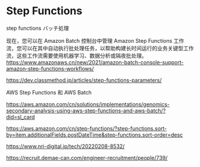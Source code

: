 # Step Functions
step functions バッチ処理

现在，您可以在 Amazon Batch 控制台中管理 Amazon Step Functions 工作流，您可以在其中自动执行批处理任务，以帮助构建长时间运行的业务关键型工作流，这些工作流需要使用机器学习、数据分析或隔夜批处理。
https://www.amazonaws.cn/new/2021/amazon-batch-console-support-amazon-step-functions-workflows/



https://dev.classmethod.jp/articles/step-functions-parameters/

AWS Step Functions 和 AWS Batch 

https://aws.amazon.com/cn/solutions/implementations/genomics-secondary-analysis-using-aws-step-functions-and-aws-batch/?did=sl_card

https://aws.amazon.com/cn/step-functions/?step-functions.sort-by=item.additionalFields.postDateTime&step-functions.sort-order=desc

https://www.nri-digital.jp/tech/20220208-8532/

https://recruit.demae-can.com/engineer-recruitment/people/739/
